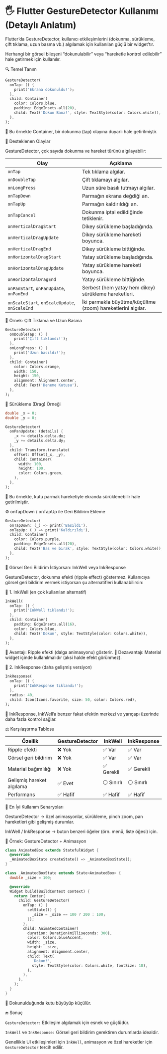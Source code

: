 # 🖐️ Flutter GestureDetector Kullanımı (Detaylı Anlatım)

Flutter’da GestureDetector, kullanıcı etkileşimlerini (dokunma, sürükleme, çift tıklama, uzun basma vb.) algılamak için kullanılan güçlü bir widget’tır.

Herhangi bir görsel bileşeni “dokunulabilir” veya “hareketle kontrol edilebilir” hale getirmek için kullanılır.

🔍 Temel Tanım

```dart
GestureDetector(
  onTap: () {
    print('Ekrana dokunuldu!');
  },
  child: Container(
    color: Colors.blue,
    padding: EdgeInsets.all(20),
    child: Text('Dokun Bana!', style: TextStyle(color: Colors.white)),
  ),
);
```

📌 Bu örnekte Container, bir dokunma (tap) olayına duyarlı hale getirilmiştir.

🧩 Desteklenen Olaylar

GestureDetector, çok sayıda dokunma ve hareket türünü algılayabilir:

| Olay                                          | Açıklama                                                    |
| --------------------------------------------- | ----------------------------------------------------------- |
| `onTap`                                       | Tek tıklama algılar.                                        |
| `onDoubleTap`                                 | Çift tıklamayı algılar.                                     |
| `onLongPress`                                 | Uzun süre basılı tutmayı algılar.                           |
| `onTapDown`                                   | Parmağın ekrana değdiği an.                                 |
| `onTapUp`                                     | Parmağın kaldırıldığı an.                                   |
| `onTapCancel`                                 | Dokunma iptal edildiğinde tetiklenir.                       |
| `onVerticalDragStart`                         | Dikey sürükleme başladığında.                               |
| `onVerticalDragUpdate`                        | Dikey sürükleme hareketi boyunca.                           |
| `onVerticalDragEnd`                           | Dikey sürükleme bittiğinde.                                 |
| `onHorizontalDragStart`                       | Yatay sürükleme başladığında.                               |
| `onHorizontalDragUpdate`                      | Yatay sürükleme hareketi boyunca.                           |
| `onHorizontalDragEnd`                         | Yatay sürükleme bittiğinde.                                 |
| `onPanStart`, `onPanUpdate`, `onPanEnd`       | Serbest (hem yatay hem dikey) sürükleme hareketleri.        |
| `onScaleStart`, `onScaleUpdate`, `onScaleEnd` | İki parmakla büyütme/küçültme (zoom) hareketlerini algılar. |


🧠 Örnek: Çift Tıklama ve Uzun Basma

```dart
GestureDetector(
  onDoubleTap: () {
    print('Çift tıklandı!');
  },
  onLongPress: () {
    print('Uzun basıldı!');
  },
  child: Container(
    color: Colors.orange,
    width: 150,
    height: 150,
    alignment: Alignment.center,
    child: Text('Deneme Kutusu'),
  ),
);
```

🎯 Sürükleme (Drag) Örneği
```dart
double _x = 0;
double _y = 0;

GestureDetector(
  onPanUpdate: (details) {
    _x += details.delta.dx;
    _y += details.delta.dy;
  },
  child: Transform.translate(
    offset: Offset(_x, _y),
    child: Container(
      width: 100,
      height: 100,
      color: Colors.green,
    ),
  ),
);
```

📌 Bu örnekte, kutu parmak hareketiyle ekranda sürüklenebilir hale getirilmiştir.

⚙️ onTapDown / onTapUp ile Geri Bildirim Ekleme
```dart
GestureDetector(
  onTapDown: (_) => print('Basıldı'),
  onTapUp: (_) => print('Kaldırıldı'),
  child: Container(
    color: Colors.purple,
    padding: EdgeInsets.all(20),
    child: Text('Bas ve bırak', style: TextStyle(color: Colors.white)),
  ),
);
```

🎨 Görsel Geri Bildirim İstiyorsan: InkWell veya InkResponse

GestureDetector, dokunma efekti (ripple effect) göstermez.
Kullanıcıya görsel geri bildirim vermek istiyorsan şu alternatifleri kullanabilirsin:

🔸 1. InkWell (en çok kullanılan alternatif)
```dart
InkWell(
  onTap: () {
    print('InkWell tıklandı!');
  },
  child: Container(
    padding: EdgeInsets.all(16),
    color: Colors.blue,
    child: Text('Dokun', style: TextStyle(color: Colors.white)),
  ),
);
```

📍 Avantajı: Ripple efekti (dalga animasyonu) gösterir.
📍 Dezavantajı: Material widget içinde kullanılmalıdır (aksi halde efekt görünmez).

🔸 2. InkResponse (daha gelişmiş versiyon)
```dart
InkResponse(
  onTap: () {
    print('InkResponse tıklandı!');
  },
  radius: 40,
  child: Icon(Icons.favorite, size: 50, color: Colors.red),
);
```

📍 InkResponse, InkWell’a benzer fakat efektin merkezi ve yarıçapı üzerinde daha fazla kontrol sağlar.

⚖️ Karşılaştırma Tablosu

| Özellik                   | GestureDetector | InkWell   | InkResponse |
| ------------------------- | --------------- | --------- | ----------- |
| Ripple efekti             | ❌ Yok           | ✅ Var     | ✅ Var       |
| Görsel geri bildirim      | ❌ Yok           | ✅ Var     | ✅ Var       |
| Material bağımlılığı      | ❌ Yok           | ✅ Gerekli | ✅ Gerekli   |
| Gelişmiş hareket algılama | ✅ Evet          | ⚪ Sınırlı | ⚪ Sınırlı   |
| Performans                | ✅ Hafif         | ✅ Hafif   | ✅ Hafif     |



🧱 En İyi Kullanım Senaryoları

GestureDetector → özel animasyonlar, sürükleme, pinch zoom, pan hareketleri gibi gelişmiş durumlar.

InkWell / InkResponse → buton benzeri öğeler (örn. menü, liste öğesi) için.

🧩 Örnek: GestureDetector + Animasyon

```dart
class AnimatedBox extends StatefulWidget {
  @override
  _AnimatedBoxState createState() => _AnimatedBoxState();
}

class _AnimatedBoxState extends State<AnimatedBox> {
  double _size = 100;

  @override
  Widget build(BuildContext context) {
    return Center(
      child: GestureDetector(
        onTap: () {
          setState(() {
            _size = _size == 100 ? 200 : 100;
          });
        },
        child: AnimatedContainer(
          duration: Duration(milliseconds: 300),
          color: Colors.blueAccent,
          width: _size,
          height: _size,
          alignment: Alignment.center,
          child: Text(
            'Dokun!',
            style: TextStyle(color: Colors.white, fontSize: 18),
          ),
        ),
      ),
    );
  }
}
```

📌 Dokunulduğunda kutu büyüyüp küçülür.

🔚 Sonuç

`GestureDetector:` Etkileşim algılamak için esnek ve güçlüdür.

`InkWell` ve `InkResponse:` Görsel geri bildirim gerektiren durumlarda idealdir.

Genellikle UI etkileşimleri için `InkWell`, animasyon ve özel hareketler için `GestureDetector` tercih edilir.

